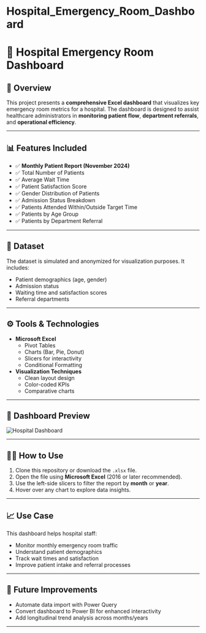 # Hospital_Emergency_Room_Dashboard
# 🏥 Hospital Emergency Room Dashboard

## 📌 Overview
This project presents a **comprehensive Excel dashboard** that visualizes key emergency room metrics for a hospital. The dashboard is designed to assist healthcare administrators in **monitoring patient flow**, **department referrals**, and **operational efficiency**.

---

## 📊 Features Included

- ✅ **Monthly Patient Report (November 2024)**
- ✅ Total Number of Patients
- ✅ Average Wait Time
- ✅ Patient Satisfaction Score
- ✅ Gender Distribution of Patients
- ✅ Admission Status Breakdown
- ✅ Patients Attended Within/Outside Target Time
- ✅ Patients by Age Group
- ✅ Patients by Department Referral

---

## 📁 Dataset

The dataset is simulated and anonymized for visualization purposes. It includes:
- Patient demographics (age, gender)
- Admission status
- Waiting time and satisfaction scores
- Referral departments

---

## ⚙️ Tools & Technologies

- **Microsoft Excel**
  - Pivot Tables
  - Charts (Bar, Pie, Donut)
  - Slicers for interactivity
  - Conditional Formatting
- **Visualization Techniques**
  - Clean layout design
  - Color-coded KPIs
  - Comparative charts

---

## 📸 Dashboard Preview

![Hospital Dashboard](./3e17dde5-fa1c-46ba-8e59-0135b00c1c2c.jpg)

---

## 🧑‍💻 How to Use

1. Clone this repository or download the `.xlsx` file.
2. Open the file using **Microsoft Excel** (2016 or later recommended).
3. Use the left-side slicers to filter the report by **month** or **year**.
4. Hover over any chart to explore data insights.

---

## 📈 Use Case

This dashboard helps hospital staff:
- Monitor monthly emergency room traffic
- Understand patient demographics
- Track wait times and satisfaction
- Improve patient intake and referral processes

---

## 🚀 Future Improvements

- Automate data import with Power Query
- Convert dashboard to Power BI for enhanced interactivity
- Add longitudinal trend analysis across months/years

---







